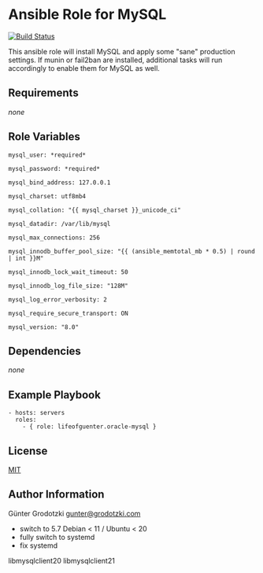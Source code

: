 # Ansible Role for MySQL

[![Build Status](https://travis-ci.com/lifeofguenter/ansible-role-mysql.svg?branch=main)](https://travis-ci.com/lifeofguenter/ansible-role-mysql)

This ansible role will install MySQL and apply some "sane" production settings.
If munin or fail2ban are installed, additional tasks will run accordingly to
enable them for MySQL as well.

## Requirements

_none_

## Role Variables

```
mysql_user: *required*

mysql_password: *required*

mysql_bind_address: 127.0.0.1

mysql_charset: utf8mb4

mysql_collation: "{{ mysql_charset }}_unicode_ci"

mysql_datadir: /var/lib/mysql

mysql_max_connections: 256

mysql_innodb_buffer_pool_size: "{{ (ansible_memtotal_mb * 0.5) | round | int }}M"

mysql_innodb_lock_wait_timeout: 50

mysql_innodb_log_file_size: "128M"

mysql_log_error_verbosity: 2

mysql_require_secure_transport: ON

mysql_version: "8.0"
```

## Dependencies

_none_

## Example Playbook

```
- hosts: servers
  roles:
    - { role: lifeofguenter.oracle-mysql }
```

## License

[MIT](LICENSE)

## Author Information

Günter Grodotzki <gunter@grodotzki.com>

* switch to 5.7 Debian < 11 / Ubuntu < 20
* fully switch to systemd
* fix systemd

libmysqlclient20
libmysqlclient21
